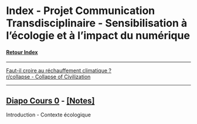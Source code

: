 # Index - Projet Communication Transdisciplinaire - Sensibilisation à l’écologie et à l’impact du numérique

#### [Retour Index](../index.md)
---

[Faut-il croire au réchauffement climatique ?](https://www.youtube.com/watch?v=R6eywXdssMw)  
[r/collapse - Collapse of Civilization](https://www.reddit.com/r/collapse/)

---

## [Diapo Cours 0](./cours_0.pdf) - [\[Notes\]](./cours_0.md)
Introduction - Contexte écologique  
